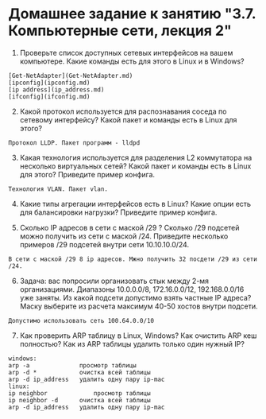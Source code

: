 # Домашнее задание к занятию "3.7. Компьютерные сети, лекция 2"

1. Проверьте список доступных сетевых интерфейсов на вашем компьютере. Какие команды есть для этого в Linux и в Windows?<br>
```
[Get-NetAdapter](Get-NetAdapter.md)
[ipconfig](ipconfig.md)
[ip address](ip_address.md)
[ifconfig](ifconfig.md)
```
2. Какой протокол используется для распознавания соседа по сетевому интерфейсу? Какой пакет и команды есть в Linux для этого?<br>
```
Протокол LLDP. Пакет программ - lldpd
```
3. Какая технология используется для разделения L2 коммутатора на несколько виртуальных сетей? Какой пакет и команды есть в Linux для этого? Приведите пример конфига.<br>
```
Технология VLAN. Пакет vlan. 
```

4. Какие типы агрегации интерфейсов есть в Linux? Какие опции есть для балансировки нагрузки? Приведите пример конфига.

5. Сколько IP адресов в сети с маской /29 ? Сколько /29 подсетей можно получить из сети с маской /24. Приведите несколько примеров /29 подсетей внутри сети 10.10.10.0/24.
```
В сети с маской /29 8 ip адресов. Мжно получить 32 посдети /29 из сети /24.
```
6. Задача: вас попросили организовать стык между 2-мя организациями. Диапазоны 10.0.0.0/8, 172.16.0.0/12, 192.168.0.0/16 уже заняты. Из какой подсети допустимо взять частные IP адреса? Маску выберите из расчета максимум 40-50 хостов внутри подсети.<br>
```
Допустимо использовать сеть 100.64.0.0/10
```

7. Как проверить ARP таблицу в Linux, Windows? Как очистить ARP кеш полностью? Как из ARP таблицы удалить только один нужный IP?<br>
```
windows:
arp -a				просмотр таблицы
arp -d *			очистка всей таблицы
arp -d ip_address	удалить одну пару ip-mac
linux:
ip neighbor				просмотр таблицы
ip neighbor	-d		очистка всей таблицы
arp -d ip_address	удалить одну пару ip-mac

```
